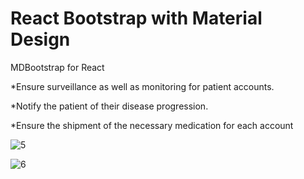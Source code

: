 # React Bootstrap with Material Design
MDBootstrap for React

*Ensure surveillance as well as monitoring for patient
accounts.

*Notify the patient of their disease progression.

*Ensure the shipment of the necessary medication for
each account

![5](https://user-images.githubusercontent.com/60506197/130991541-c88412e6-43ad-4e26-aad4-006c1b573e19.png)

![6](https://user-images.githubusercontent.com/60506197/130991553-c821b2d9-b61a-49d9-838c-5d9e7eb79ed7.png)



